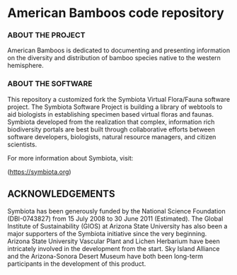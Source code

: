 # American Bamboos code repository

### ABOUT THE PROJECT

American Bamboos is dedicated to documenting and presenting information on the diversity and distribution of bamboo species native to the western hemisphere.

### ABOUT THE SOFTWARE

This repository a customized fork the Symbiota Virtual Flora/Fauna software project. The Symbiota Software Project is building a library of webtools to aid biologists in establishing specimen based virtual floras and faunas. Symbiota developed from the realization that complex, information rich biodiversity portals are best built through collaborative efforts between software developers, biologists, natural resource managers, and citizen scientists.

For more information about Symbiota, visit:

(https://symbiota.org)


## ACKNOWLEDGEMENTS

Symbiota has been generously funded by the National Science 
Foundation (DBI-0743827) from 15 July 2008 to 30 June 2011 
(Estimated). The Global Institute of Sustainability 
(GIOS) at Arizona State University has also been a major 
supporters of the Symbiota initiative since the very beginning. 
Arizona State University Vascular Plant and Lichen Herbarium have 
been intricately involved in the development from the start. 
Sky Island Alliance and the Arizona-Sonora Desert Museum have both 
been long-term participants in the development of this product.
